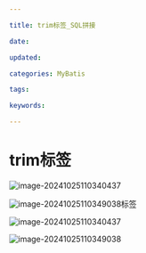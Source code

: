 ```yaml
---

title: trim标签_SQL拼接

date: 

updated: 

categories: MyBatis

tags: 

keywords: 

---
```

# trim标签

![image-20241025110340437](./../../TyporaImage/MyBatis/image-20241025110340437.png)

![image-20241025110349038](./../../TyporaImage/MyBatis/image-20241025110349038.png)标签

![image-20241025110340437](./../../TyporaImage/MyBatis/image-20241025110340437.png)

![image-20241025110349038](./../../TyporaImage/MyBatis/image-20241025110349038.png)